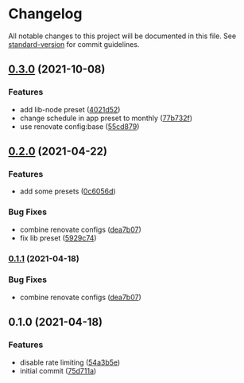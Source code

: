 # Changelog

All notable changes to this project will be documented in this file. See [standard-version](https://github.com/conventional-changelog/standard-version) for commit guidelines.

## [0.3.0](https://github.com/stardust-configs/renovate-config/compare/v0.2.0...v0.3.0) (2021-10-08)


### Features

* add lib-node preset ([4021d52](https://github.com/stardust-configs/renovate-config/commit/4021d52319abf538c27b4038f424a49448184c0b))
* change schedule in app preset to monthly ([77b732f](https://github.com/stardust-configs/renovate-config/commit/77b732f4d84a4710e088f9909e3acd25b5396c2c))
* use renovate config:base ([55cd879](https://github.com/stardust-configs/renovate-config/commit/55cd879e3c4d0386a4cdc83549bc135c134fd852))

## [0.2.0](https://github.com/stardust-configs/renovate-config/compare/v0.1.0...v0.2.0) (2021-04-22)


### Features

* add some presets ([0c6056d](https://github.com/stardust-configs/renovate-config/commit/0c6056d1cb326af6caa08db648ce2ca54a92d249))


### Bug Fixes

* combine renovate configs ([dea7b07](https://github.com/stardust-configs/renovate-config/commit/dea7b07b8783710eb6ddb94b04e2105ee99be88e))
* fix lib preset ([5929c74](https://github.com/stardust-configs/renovate-config/commit/5929c74c1e615bd55fce15409dc72b2f2b7a2b7f))

### [0.1.1](https://github.com/stardust-configs/renovate-config/compare/v0.1.0...v0.1.1) (2021-04-18)


### Bug Fixes

* combine renovate configs ([dea7b07](https://github.com/stardust-configs/renovate-config/commit/dea7b07b8783710eb6ddb94b04e2105ee99be88e))

## 0.1.0 (2021-04-18)


### Features

* disable rate limiting ([54a3b5e](https://github.com/stardust-configs/renovate-config/commit/54a3b5e341f63f7842486eaf8d4176a8b83c0f55))
* initial commit ([75d711a](https://github.com/stardust-configs/renovate-config/commit/75d711a32ce5ea72fc6106d21879a4fabcdad37e))
